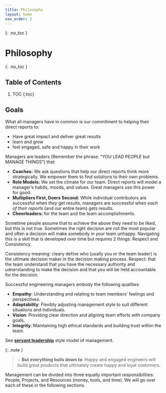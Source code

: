 ```yaml
---
title: Philosophy
layout: home
nav_order: 3
---
```

{: .no_toc }
# Philosophy

{: .no_toc }
## Table of Contents

1. TOC
{:toc}

## Goals

What all managers have in common is our commitment to helping their direct reports to:

* Have great impact and deliver great results  
* learn and grow  
* feel engaged, safe and happy in their work

Managers are leaders (Remember the phrase: “YOU LEAD PEOPLE but MANAGE THINGS”) that:

* **Coaches:** We ask questions that help our direct reports think more strategically. We empower them to find solutions to their own problems.  
* **Role Models:** We set the climate for our team. Direct reports will model a manager’s habits, moods, and values. Great managers use this power for good.  
* **Multipliers First, Doers Second:** While individual contributors are successful when *they* get results, managers are successful when *each of their reports* (and our entire team) gets results.  
* **Cheerleaders:** for the team and the team accomplishments.

Sometime people assume that to achieve the above they need to be liked, but this is not true. Sometimes the right decision are not the most popular and often a decision will make somebody in your team unhappy. Navigating this is a skill that is developed over time but requires 2 things: Respect and Consistency.

Consistency meaning: cleary define who (usally you or the team leader) is the ultimate decision maker in the decision making process.
Respect: that the team understand that you have the necessary authority and udnerstanding to make the decision and that you will be held accountable for the decision.



Successful engineering managers embody the following qualities:

- **Empathy**: Understanding and relating to team members' feelings and perspectives.
- **Adaptability**: Flexibly adjusting management style to suit different situations and individuals.
- **Vision**: Providing clear direction and aligning team efforts with company goals.
- **Integrity**: Maintaining high ethical standards and building trust within the team.

See [**servant leadership**](https://en.wikipedia.org/wiki/Servant\_leadership) style model of management.

{: .note } 
> 💡 **But everything boils down to**:
> Happy and engaged engineers will build great products that ultimately create happy and loyal customers.


Management can be divided into three equally important responsibilities: People, Projects, and Resources (money, tools, and time). We will go over each of these in the following sections.


